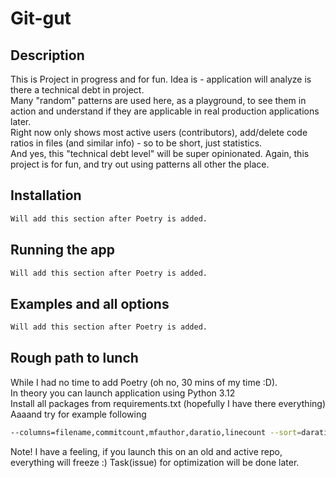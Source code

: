# Git-gut
## Description
This is Project in progress and for fun. Idea is - application will analyze is there a technical debt in project. </br>
Many "random" patterns are used here, as a playground, to see them in action and understand if they are applicable in real production applications later. </br>
Right now only shows most active users (contributors), add/delete code ratios in files (and similar info) - so to be short, just statistics. </br>
And yes, this "technical debt level" will be super opinionated. Again, this project is for fun, and try out using patterns all other the place.

## Installation

```bash
Will add this section after Poetry is added.
```

## Running the app
```bash
Will add this section after Poetry is added.
```

## Examples and all options
```bash
Will add this section after Poetry is added.
```

## Rough path to lunch
While I had no time to add Poetry (oh no, 30 mins of my time :D). </br>
In theory you can launch application using Python 3.12 <br/>
Install all packages from requirements.txt (hopefully I have there everything)</br>
Aaaand try for example following 
```bash
--columns=filename,commitcount,mfauthor,daratio,linecount --sort=daratio-desc --filters="linecount>50" ./ --query="SHOW linecount, daratio FROM ./ WHERE linecount > 10 and daratio > 0.1 ORDERBY daratio DESCK and linecount DESC"
```

Note! I have a feeling, if you launch this on an old and active repo, everything will freeze :) Task(issue) for optimization will be done later.